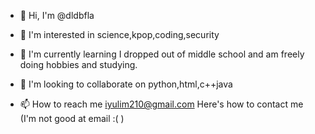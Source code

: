 - 👋 Hi, I'm @dldbfla

- 👀 I'm interested in science,kpop,coding,security
- 🌱 I'm currently learning I dropped out of middle school and am freely doing hobbies and studying.
- 💞️ I'm looking to collaborate on python,html,c++java
- 📫 How to reach me iyulim210@gmail.com Here's how to contact me (I'm not good at email :( )



<!---
dldbfla/dldbfla is a ✨ special ✨ repository because its `README.md` (this file) appears on your GitHub profile.
You can click the Preview link to take a look at your changes.
--->

